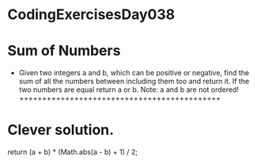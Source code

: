 # CodingExercisesDay038
# Sum of Numbers
- Given two integers a and b, which can be positive or negative, find the sum of all the numbers between including them too and return it. If the two numbers are equal return a or b.
Note: a and b are not ordered!
++++++++++++++++++++++++++++++++++++++++++++
# Clever solution.
 return (a + b) * (Math.abs(a - b) + 1) / 2;
